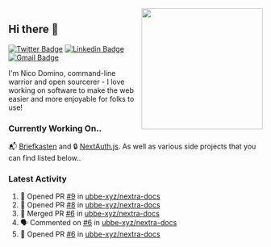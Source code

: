 <img align="right" src="https://user-images.githubusercontent.com/7415984/172472491-91b16eac-fa22-4ecf-92df-d687139fd1f9.gif" width="240" />

## Hi there 👋

[![Twitter Badge](https://img.shields.io/badge/-@ndom91-1ca0f1?style=flat-square&labelColor=1ca0f1&logo=twitter&logoColor=white&link=https://twitter.com/ndom91)](https://twitter.com/ndom91) [![Linkedin Badge](https://img.shields.io/badge/-ndom91-blue?style=flat-square&logo=Linkedin&logoColor=white&link=https://www.linkedin.com/in/ndom91/)](https://www.linkedin.com/in/ndom91/) [![Gmail Badge](https://img.shields.io/badge/-yo@ndo.dev-c14438?style=flat-square&logo=mail.ru&logoColor=white&link=mailto:yo@ndo.dev)](mailto:yo@ndo.dev)

I'm Nico Domino, command-line warrior and open sourcerer - I love working on software to make the web easier and more enjoyable for folks to use! 

### Currently Working On..

📬 [Briefkasten](https://briefkastenhq.com) and 🔒 [NextAuth.js](https://github.com/nextauthjs/next-auth). As well as various side projects that you can find listed below..

<!--START_SECTION_PROFILE_VIEWS:readme-info-->
<!--END_SECTION_PROFILE_VIEWS:readme-info-->

<!--START_SECTION_DAILY_COMMIT:readme-info-->
<!--END_SECTION_DAILY_COMMIT:readme-info-->

<!--START_SECTION_WEEKLY_COMMIT:readme-info-->
<!--END_SECTION_WEEKLY_COMMIT:readme-info-->

### Latest Activity

<!--START_SECTION:activity-->
1. 💪 Opened PR [#9](https://github.com/ubbe-xyz/nextra-docs/pull/9) in [ubbe-xyz/nextra-docs](https://github.com/ubbe-xyz/nextra-docs)
2. 💪 Opened PR [#8](https://github.com/ubbe-xyz/nextra-docs/pull/8) in [ubbe-xyz/nextra-docs](https://github.com/ubbe-xyz/nextra-docs)
3. 🎉 Merged PR [#6](https://github.com/ubbe-xyz/nextra-docs/pull/6) in [ubbe-xyz/nextra-docs](https://github.com/ubbe-xyz/nextra-docs)
4. 🗣 Commented on [#6](https://github.com/ubbe-xyz/nextra-docs/pull/6#issuecomment-1896209982) in [ubbe-xyz/nextra-docs](https://github.com/ubbe-xyz/nextra-docs)
5. 💪 Opened PR [#6](https://github.com/ubbe-xyz/nextra-docs/pull/6) in [ubbe-xyz/nextra-docs](https://github.com/ubbe-xyz/nextra-docs)
<!--END_SECTION:activity-->
